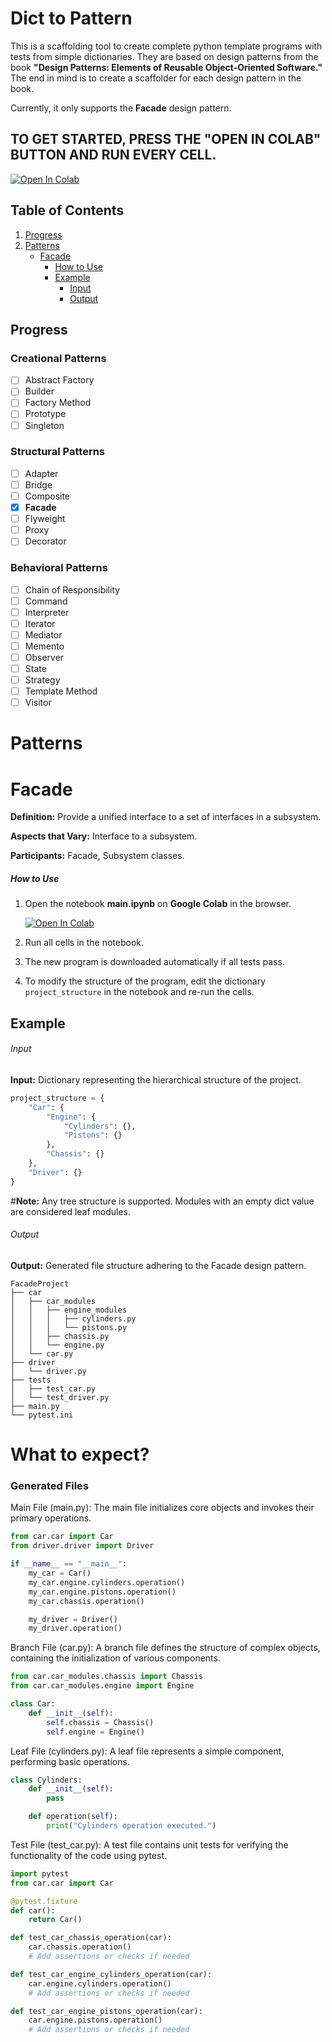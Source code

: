 # Dict to Pattern

This is a scaffolding tool to create complete python template programs with tests from simple dictionaries. They are based on design patterns from the book **"Design Patterns: Elements of Reusable Object-Oriented Software."** The end in mind is to create a scaffolder for each design pattern in the book.

Currently, it only supports the **Facade** design pattern.

## TO GET STARTED, **PRESS** THE "OPEN IN COLAB" BUTTON AND **RUN** EVERY CELL.

[![Open In Colab](https://colab.research.google.com/assets/colab-badge.svg)](https://colab.research.google.com/github/genarominetto/dict_to_pattern/blob/main/main.ipynb)

## Table of Contents
1. [Progress](#progress)
2. [Patterns](#patterns)
   - [Facade](#facade)
     - [How to Use](#how-to-use)
     - [Example](#example)
       - [Input](#input)
       - [Output](#output)

## Progress

### Creational Patterns
- [ ] Abstract Factory
- [ ] Builder
- [ ] Factory Method
- [ ] Prototype
- [ ] Singleton

### Structural Patterns
- [ ] Adapter
- [ ] Bridge
- [ ] Composite
- [x] **Facade**
- [ ] Flyweight
- [ ] Proxy
- [ ] Decorator

### Behavioral Patterns
- [ ] Chain of Responsibility
- [ ] Command
- [ ] Interpreter
- [ ] Iterator
- [ ] Mediator
- [ ] Memento
- [ ] Observer
- [ ] State
- [ ] Strategy
- [ ] Template Method
- [ ] Visitor

# Patterns

# Facade
**Definition:** Provide a unified interface to a set of interfaces in a subsystem.

**Aspects that Vary:** Interface to a subsystem.

**Participants:** Facade, Subsystem classes.




##### How to Use
1. Open the notebook **main.ipynb** on **Google Colab** in the browser.

   [![Open In Colab](https://colab.research.google.com/assets/colab-badge.svg)](https://colab.research.google.com/github/genarominetto/dict_to_pattern/blob/main/main.ipynb)
2. Run all cells in the notebook.
3. The new program is downloaded automatically if all tests pass.
4. To modify the structure of the program, edit the dictionary `project_structure` in the notebook and re-run the cells.

## Example




###### Input
**Input:** Dictionary representing the hierarchical structure of the project.
```python
project_structure = {
    "Car": {
        "Engine": {
            "Cylinders": {},
            "Pistons": {}
        },
        "Chassis": {}
    },
    "Driver": {}
}
```
#**Note:** Any tree structure is supported. Modules with an empty dict value are considered leaf modules.
###### Output
**Output:** Generated file structure adhering to the Facade design pattern.
```
FacadeProject
├── car
│   ├── car_modules
│   │   ├── engine_modules
│   │   │   ├── cylinders.py
│   │   │   └── pistons.py
│   │   ├── chassis.py
│   │   └── engine.py
│   └── car.py
├── driver
│   └── driver.py
├── tests
│   ├── test_car.py
│   └── test_driver.py
├── main.py
└── pytest.ini
```


# What to expect?
### Generated Files

Main File (main.py):
The main file initializes core objects and invokes their primary operations.

```python
from car.car import Car
from driver.driver import Driver

if __name__ == "__main__":
    my_car = Car()
    my_car.engine.cylinders.operation()
    my_car.engine.pistons.operation()
    my_car.chassis.operation()

    my_driver = Driver()
    my_driver.operation()

```

Branch File (car.py):
A branch file defines the structure of complex objects, containing the initialization of various components.

```python
from car.car_modules.chassis import Chassis
from car.car_modules.engine import Engine

class Car:
    def __init__(self):
        self.chassis = Chassis()
        self.engine = Engine()
```
Leaf File (cylinders.py):
A leaf file represents a simple component, performing basic operations.

```python
class Cylinders:
    def __init__(self):
        pass

    def operation(self):
        print("Cylinders operation executed.")

```

Test File (test_car.py):
A test file contains unit tests for verifying the functionality of the code using pytest.

```python
import pytest
from car.car import Car

@pytest.fixture
def car():
    return Car()

def test_car_chassis_operation(car):
    car.chassis.operation()
    # Add assertions or checks if needed

def test_car_engine_cylinders_operation(car):
    car.engine.cylinders.operation()
    # Add assertions or checks if needed

def test_car_engine_pistons_operation(car):
    car.engine.pistons.operation()
    # Add assertions or checks if needed

```






